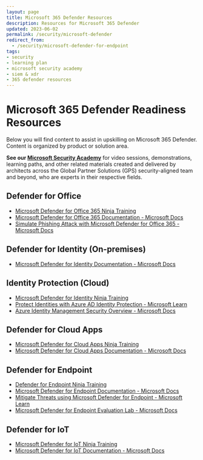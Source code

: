 ```yaml
---
layout: page
title: Microsoft 365 Defender Resources
description: Resources for Microsoft 365 Defender
updated: 2023-06-02
permalink: /security/microsoft-defender
redirect_from:
  - /security/microsoft-defender-for-endpoint
tags:
- security
- learning plan
- microsoft security academy
- siem & xdr
- 365 defender resources
---
```


# Microsoft 365 Defender Readiness Resources
Below you will find content to assist in upskilling on Microsoft 365 Defender. Content is organized by product or solution area.

**See our [Microsoft Security Academy](https://microsoft.github.io/PartnerResources/skilling/microsoft-security-academy)** for video sessions, demonstrations, learning paths, and other related materials created and delivered by architects across the Global Partner Solutions (GPS) security-aligned team and beyond, who are experts in their respective fields.

## Defender for Office
* [Microsoft Defender for Office 365 Ninja Training](https://techcommunity.microsoft.com/t5/microsoft-defender-for-office/become-a-microsoft-defender-for-office-365-ninja/ba-p/2187392)
* [Microsoft Defender for Office 365 Documentation - Microsoft Docs](https://learn.microsoft.com/en-us/microsoft-365/security/office-365-security/?view=o365-worldwide)
* [Simulate Phishing Attack with Microsoft Defender for Office 365 - Microsoft Docs](https://docs.microsoft.com/en-us/microsoft-365/security/office-365-security/attack-simulation-training?view=o365-worldwide)

## Defender for Identity (On-premises)
* [Microsoft Defender for Identity Documentation - Microsoft Docs](https://learn.microsoft.com/en-us/defender-for-identity/)

## Identity Protection (Cloud)
* [Microsoft Defender for Identity Ninja Training](https://techcommunity.microsoft.com/t5/security-compliance-and-identity/microsoft-defender-for-identity-ninja-training/ba-p/2117904?WT.mc_id=m365-0000-rotrent)
* [Protect Identities with Azure AD Identity Protection - Microsoft Learn](https://docs.microsoft.com/en-us/learn/modules/protect-identities-with-aad-idp/?WT.mc_id=itopstalk-blog-socuff)
* [Azure Identity Management Security Overview - Microsoft Docs](https://docs.microsoft.com/en-us/azure/security/fundamentals/identity-management-overview?WT.mc_id=itopstalk-blog-socuff)

## Defender for Cloud Apps
* [Microsoft Defender for Cloud Apps Ninja Training](https://techcommunity.microsoft.com/t5/security-compliance-and-identity/microsoft-defender-for-cloud-apps-ninja-training-june-2022/ba-p/2751518)
* [Microsoft Defender for Cloud Apps Documentation - Microsoft Docs](https://learn.microsoft.com/en-us/defender-cloud-apps/)

## Defender for Endpoint
* [Defender for Endpoint Ninja Training](https://techcommunity.microsoft.com/t5/microsoft-defender-for-endpoint/become-a-microsoft-defender-for-endpoint-ninja/ba-p/1515647)
* [Microsoft Defender for Endpoint Documentation - Microsoft Docs](https://docs.microsoft.com/en-us/windows/security/threat-protection/microsoft-defender-atp/microsoft-defender-advanced-threat-protection)
* [Mitigate Threats using Microsoft Defender for Endpoint - Microsoft Learn](https://docs.microsoft.com/en-us/learn/paths/sc-200-mitigate-threats-using-microsoft-defender-for-endpoint/)
* [Microsoft Defender for Endpoint Evaluation Lab - Microsoft Docs](https://learn.microsoft.com/en-us/microsoft-365/security/defender-endpoint/evaluation-lab?view=o365-worldwide)

## Defender for IoT
* [Microsoft Defender for IoT Ninja Training](https://techcommunity.microsoft.com/t5/microsoft-defender-for-iot-blog/microsoft-defender-for-iot-ninja-training/ba-p/2428899?WT.mc_id=m365-0000-rotrent)
* [ Microsoft Defender for IoT Documentation - Microsoft Docs](https://learn.microsoft.com/en-us/azure/defender-for-iot/organizations/)